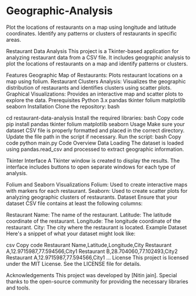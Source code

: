 # Geographic-Analysis
Plot the locations of restaurants on a map using longitude and latitude coordinates. Identify any patterns or clusters of restaurants in specific areas.

Restaurant Data Analysis
This project is a Tkinter-based application for analyzing restaurant data from a CSV file. It includes geographic analysis to plot the locations of restaurants on a map and identify patterns or clusters.

Features
Geographic Map of Restaurants: Plots restaurant locations on a map using folium.
Restaurant Clusters Analysis: Visualizes the geographic distribution of restaurants and identifies clusters using scatter plots.
Graphical Visualizations: Provides an interactive map and scatter plots to explore the data.
Prerequisites
Python 3.x
pandas
tkinter
folium
matplotlib
seaborn
Installation
Clone the repository:
bash

cd restaurant-data-analysis
Install the required libraries:
bash
Copy code
pip install pandas tkinter folium matplotlib seaborn
Usage
Make sure your dataset CSV file is properly formatted and placed in the correct directory. Update the file path in the script if necessary.
Run the script:
bash
Copy code
python main.py
Code Overview
Data Loading
The dataset is loaded using pandas.read_csv and processed to extract geographic information.

Tkinter Interface
A Tkinter window is created to display the results. The interface includes buttons to open separate windows for each type of analysis.

Folium and Seaborn Visualizations
Folium: Used to create interactive maps with markers for each restaurant.
Seaborn: Used to create scatter plots for analyzing geographic clusters of restaurants.
Dataset
Ensure that your dataset CSV file contains at least the following columns:

Restaurant Name: The name of the restaurant.
Latitude: The latitude coordinate of the restaurant.
Longitude: The longitude coordinate of the restaurant.
City: The city where the restaurant is located.
Example Dataset
Here's a snippet of what your dataset might look like:

csv
Copy code
Restaurant Name,Latitude,Longitude,City
Restaurant A,12.9715987,77.594566,City1
Restaurant B,28.704060,77.102493,City2
Restaurant A,12.9715987,77.594566,City1
...
License
This project is licensed under the MIT License. See the LICENSE file for details.

Acknowledgements
This project was developed by [Nitin jain].
Special thanks to the open-source community for providing the necessary libraries and tools.
